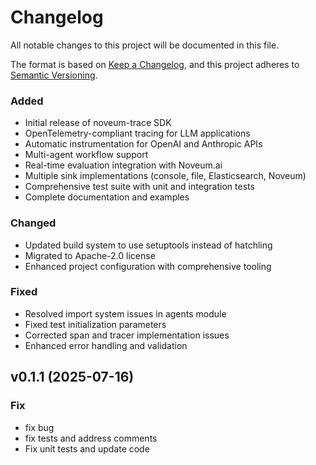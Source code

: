 # Changelog

All notable changes to this project will be documented in this file.

The format is based on [Keep a Changelog](https://keepachangelog.com/en/1.0.0/),
and this project adheres to [Semantic Versioning](https://semver.org/spec/v2.0.0.html).


### Added
- Initial release of noveum-trace SDK
- OpenTelemetry-compliant tracing for LLM applications
- Automatic instrumentation for OpenAI and Anthropic APIs
- Multi-agent workflow support
- Real-time evaluation integration with Noveum.ai
- Multiple sink implementations (console, file, Elasticsearch, Noveum)
- Comprehensive test suite with unit and integration tests
- Complete documentation and examples

### Changed
- Updated build system to use setuptools instead of hatchling
- Migrated to Apache-2.0 license
- Enhanced project configuration with comprehensive tooling

### Fixed
- Resolved import system issues in agents module
- Fixed test initialization parameters
- Corrected span and tracer implementation issues
- Enhanced error handling and validation

## v0.1.1 (2025-07-16)

### Fix

- fix bug
- fix tests and address comments
- Fix unit tests and update code
